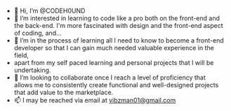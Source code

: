 - 👋 Hi, I’m @CODEH0UND
- 👀 I’m interested in learning to code like a pro both on the front-end and the back-end. I'm more fascinated with design and the front-end aspect of coding, and...
- 🌱 I’m in the process of learning all I need to know to become a front-end developer so that I can gain much needed valuable experience in the field, 
- apart from my self paced learning and personal projects that I will be undertaking.
- 💞️ I’m looking to collaborate once I reach a level of proficiency that allows me to consistently create functional and well-designed projects that add value to the marketplace.
- 📫 I may be reached via email at vibzman01@gmail.com

<!---
CODEH0UND/CODEH0UND is a ✨ special ✨ repository because its `README.md` (this file) appears on your GitHub profile.
You can click the Preview link to take a look at your changes.
--->
